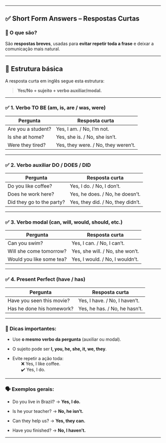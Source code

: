 

---

## ✅ **Short Form Answers – Respostas Curtas**

### 📌 O que são?

São **respostas breves**, usadas para **evitar repetir toda a frase** e deixar a comunicação mais natural.

---

## 🧱 **Estrutura básica**

A resposta curta em inglês segue esta estrutura:

> **Yes/No + sujeito + verbo auxiliar/modal.**

---

### ✅ 1. **Verbo TO BE** (am, is, are / was, were)

|Pergunta|Resposta curta|
|---|---|
|Are you a student?|Yes, I am. / No, I’m not.|
|Is she at home?|Yes, she is. / No, she isn’t.|
|Were they tired?|Yes, they were. / No, they weren’t.|

---

### ✅ 2. **Verbo auxiliar DO / DOES / DID**

|Pergunta|Resposta curta|
|---|---|
|Do you like coffee?|Yes, I do. / No, I don’t.|
|Does he work here?|Yes, he does. / No, he doesn’t.|
|Did they go to the party?|Yes, they did. / No, they didn’t.|

---

### ✅ 3. **Verbo modal (can, will, would, should, etc.)**

|Pergunta|Resposta curta|
|---|---|
|Can you swim?|Yes, I can. / No, I can’t.|
|Will she come tomorrow?|Yes, she will. / No, she won’t.|
|Would you like some tea?|Yes, I would. / No, I wouldn’t.|

---

### ✅ 4. **Present Perfect (have / has)**

|Pergunta|Resposta curta|
|---|---|
|Have you seen this movie?|Yes, I have. / No, I haven’t.|
|Has he done his homework?|Yes, he has. / No, he hasn’t.|

---

### 🧠 Dicas importantes:

- Use **o mesmo verbo da pergunta** (auxiliar ou modal).
    
- O sujeito pode ser **I, you, he, she, it, we, they**.
    
- Evite repetir a ação toda:  
      ❌ Yes, I like coffee.  
      ✔️ Yes, I do.
    

---

### 🗣️ Exemplos gerais:

- Do you live in Brazil? → **Yes, I do.**
    
- Is he your teacher? → **No, he isn’t.**
    
- Can they help us? → **Yes, they can.**
    
- Have you finished? → **No, I haven’t.**
    

---
